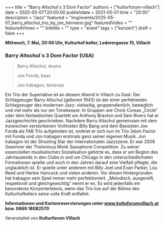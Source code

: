 +++
title = "Barry Altschul´s 3 Dom Factor"
authors = ["kulturforum-villach"]
date = 2025-05-07T20:00:00
publishdate = 2021-05-01
time = "20:00"
description = "Jazz"
featured = "img/events/2025-05-07_barry_altschul_trio_by_joe_hermann.jpg"
featuredVideo = ""
featuredVimeo = ""
linktitle = ""
type = "event"
tags = ["konzert"]
draft = false
+++

**Mittwoch, 7. Mai, 20:00 Uhr, Kulturhof:keller, Lederergasse 15, Villach**

### Barry Altschul´s 3 Dom Factor \(USA\)

>Barry Altschul, drums
>
>Joe Fonda, bass
>
>Jon Irabagon, tenorsax

Ein Trio der Superlative ist an diesem Abend in Villach zu Gast. Der Schlagzeuger Barry Altschul (geboren 1943) ist der einer perfektesten Schlagzeuger des modernen Jazz: vielseitig, gruppendienlich, beweglich und viel mehr als nur ein Timekeeper. In Gruppen wie Chick Coreas „Circle“ oder dem fantastischen Quartett um Anthony Braxton und Sam Rivers hat er Jazzgeschichte geschrieben. Nachdem Barry Altschul gemeinsam mit dem inzwischen verstorbenen Violinisten Billy Bang und dem Bassisten Joe Fonda als FAB Trio aufgetreten ist, widmet er sich nun im Trio 3dom Factor mit Fonda und Jon Irabagon erstmals ganz seiner eigenen Musik. Jon Irabagon ist der Shooting Star der internationalen Jazzszene. Er war 2008 Gewinner der Thelonious Monk Saxophone Competition. Zu seiner essenziellen musikalischen Sozialisation gehörte es, dass er am Beginn des Jahrtausends in den Clubs in und um Chicago in den unterschiedlichsten Formationen spielte und auch in den Jahren darauf eine Vielfalt pflegte, die unglaublich ist. Er spielte unter anderem mit Billy Joel und Evan Parker, Lou Reed und Herbie Hancock und vielen anderen. Vor diesen Hintergründen hat Irabagon sein Spiel immer mehr perfektioniert. „Melodisch, ausgereift, respektvoll und gleichgewichtig“ nennt er es. Es wird jedenfalls ein besonderes Konzerterlebnis, wenn das Trio live auf der Bühne des Kulturhofkellers seine volle Kraft entfaltet.

**Informationen und Kartenreservierungen unter www.kultuforumvillach.at bzw. 0669 18082570**

Veranstaltet von **Kulturforum Villach**
